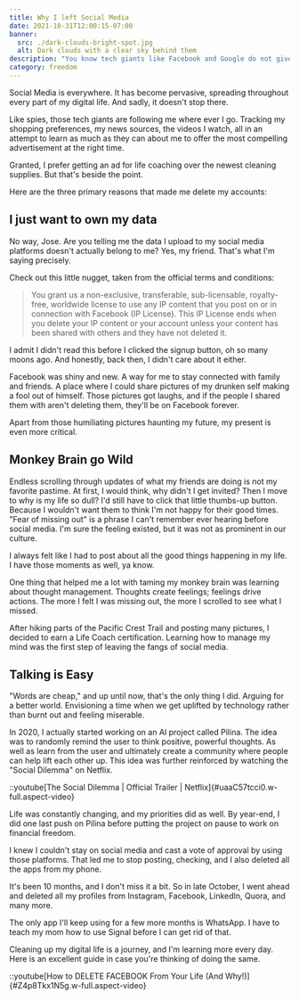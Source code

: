 ```yaml
---
title: Why I left Social Media
date: 2021-10-31T12:00:15-07:00
banner:
  src: ./dark-clouds-bright-spot.jpg
  alt: Dark clouds with a clear sky behind them
description: "You know tech giants like Facebook and Google do not give too much about privacy. And if you're anything like me, you're wondering: »Why should I give a cr**? I have nothing to hide.« Here are some of my reasons making me care and why I ultimately deleted my profiles."
category: freedom
---
```


Social Media is everywhere. It has become pervasive, spreading throughout every part of my digital life. And sadly, it doesn't stop there.

Like spies, those tech giants are following me where ever I go. Tracking my shopping preferences, my news sources, the videos I watch, all in an attempt to learn as much as they can about me to offer the most compelling advertisement at the right time.

Granted, I prefer getting an ad for life coaching over the newest cleaning supplies. But that's beside the point.

Here are the three primary reasons that made me delete my accounts:

## I just want to own my data

No way, Jose. Are you telling me the data I upload to my social media platforms doesn't actually belong to me? Yes, my friend. That's what I'm saying precisely.

Check out this little nugget, taken from the official terms and conditions:

> You grant us a non-exclusive, transferable, sub-licensable, royalty-free, worldwide license to use any IP content that you post on or in connection with Facebook (IP License). This IP License ends when you delete your IP content or your account unless your content has been shared with others and they have not deleted it.

I admit I didn't read this before I clicked the signup button, oh so many moons ago. And honestly, back then, I didn't care about it either.

Facebook was shiny and new. A way for me to stay connected with family and friends. A place where I could share pictures of my drunken self making a fool out of himself. Those pictures got laughs, and if the people I shared them with aren't deleting them, they'll be on Facebook forever.

Apart from those humiliating pictures haunting my future, my present is even more critical.

## Monkey Brain go Wild

Endless scrolling through updates of what my friends are doing is not my favorite pastime. At first, I would think, why didn't I get invited? Then I move to why is my life so dull? I'd still have to click that little thumbs-up button. Because I wouldn't want them to think I'm not happy for their good times. "Fear of missing out" is a phrase I can't remember ever hearing before social media. I'm sure the feeling existed, but it was not as prominent in our culture.

I always felt like I had to post about all the good things happening in my life. I have those moments as well, ya know.

One thing that helped me a lot with taming my monkey brain was learning about thought management. Thoughts create feelings; feelings drive actions. The more I felt I was missing out, the more I scrolled to see what I missed.

After hiking parts of the Pacific Crest Trail and posting many pictures, I decided to earn a Life Coach certification. Learning how to manage my mind was the first step of leaving the fangs of social media.

## Talking is Easy

"Words are cheap," and up until now, that's the only thing I did. Arguing for a better world. Envisioning a time when we get uplifted by technology rather than burnt out and feeling miserable.

In 2020, I actually started working on an AI project called Pilina. The idea was to randomly remind the user to think positive, powerful thoughts. As well as learn from the user and ultimately create a community where people can help lift each other up. This idea was further reinforced by watching the "Social Dilemma" on Netflix.

::youtube[The Social Dilemma | Official Trailer | Netflix]{#uaaC57tcci0.w-full.aspect-video}

Life was constantly changing, and my priorities did as well. By year-end, I did one last push on Pilina before putting the project on pause to work on financial freedom.

I knew I couldn't stay on social media and cast a vote of approval by using those platforms. That led me to stop posting, checking, and I also deleted all the apps from my phone.

It's been 10 months, and I don't miss it a bit. So in late October, I went ahead and deleted all my profiles from Instagram, Facebook, LinkedIn, Quora, and many more.

The only app I'll keep using for a few more months is WhatsApp. I have to teach my mom how to use Signal before I can get rid of that.

Cleaning up my digital life is a journey, and I'm learning more every day. Here is an excellent guide in case you're thinking of doing the same.

::youtube[How to DELETE FACEBOOK From Your Life (And Why!)]{#Z4p8Tkx1N5g.w-full.aspect-video}
